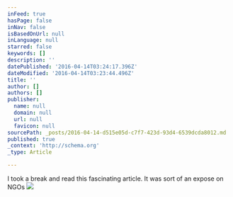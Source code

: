 ```yaml
---
inFeed: true
hasPage: false
inNav: false
isBasedOnUrl: null
inLanguage: null
starred: false
keywords: []
description: ''
datePublished: '2016-04-14T03:24:17.396Z'
dateModified: '2016-04-14T03:23:44.496Z'
title: ''
author: []
authors: []
publisher:
  name: null
  domain: null
  url: null
  favicon: null
sourcePath: _posts/2016-04-14-d515e05d-c7f7-423d-93d4-6539dcda8012.md
published: true
_context: 'http://schema.org'
_type: Article

---
```

I took a break and read this fascinating article. It was sort of an expose on NGOs
![](https://the-grid-user-content.s3-us-west-2.amazonaws.com/b4bb2c1f-fc05-4ad2-b550-4f376ef64e4a.jpg)